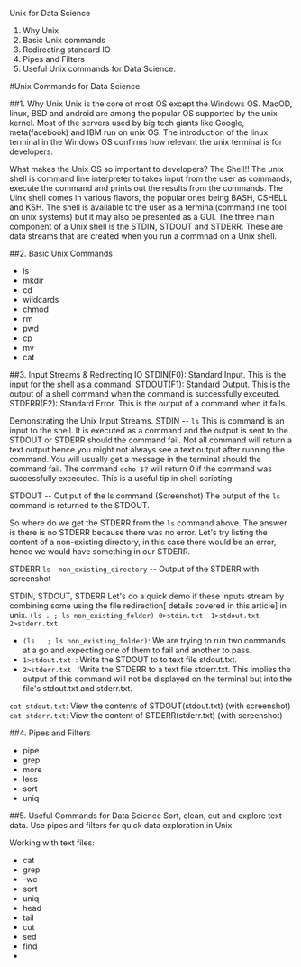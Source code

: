 
Unix for Data Science
1. Why Unix
2. Basic Unix commands
3. Redirecting  standard IO
4. Pipes and Filters
5. Useful Unix commands for Data Science.





#Unix Commands for Data Science.

##1. Why Unix
Unix is the core of most OS except the Windows OS. MacOD, linux, BSD and android are among the popular OS supported by the unix kernel.
Most of the servers used by big tech giants like Google, meta(facebook) and IBM run on unix OS. 
The introduction of the linux terminal in the Windows OS confirms how relevant the unix terminal is for developers.

What makes the Unix OS so important to  developers?
The Shell!!
The unix shell is command line interpreter to takes input from the user as commands, execute the command and prints out the results from the commands.
The Uinx shell comes in various flavors, the popular ones being BASH, CSHELL and KSH. 
The shell is available to the user as a terminal(command line tool on unix systems) but it may also be presented as a GUI.
The three main component of a Unix shell is the STDIN, STDOUT and STDERR. These are data streams that are created when you run a commnad on a Unix shell.



##2. Basic Unix Commands
- ls
- mkdir
- cd 
- wildcards
- chmod
- rm
- pwd
- cp 
- mv
- cat



##3. Input Streams & Redirecting IO
STDIN(F0): Standard Input. This is the input for the shell as a command. 
STDOUT(F1): Standard Output. This is the output of a shell command when the command is successfully exceuted.
STDERR(F2): Standard Error. This is the output of a command when it fails.

Demonstrating the Unix Input Streams.
STDIN
-- `ls`
This is command is an input to the shell. It is executed as a command and the output is sent to the STDOUT or STDERR should the command fail.
Not all command will return a text output hence you might not always see a text output after running the command. 
You will usually get a message in the terminal should the command fail. The command `echo $?` will return 0 if the command was successfully excecuted. 
This is a useful tip in shell scripting.

STDOUT
-- Out put of the ls command (Screenshot)
The output of the `ls` command is returned to the STDOUT. 

So where do we get the STDERR from the `ls` command above. The answer is there is no STDERR because there was no error.
Let's try listing the content of a non-existing directory, in this case there would be an error, hence we would have something in our STDERR.

STDERR
`ls  non_existing_directory`
-- Output of the STDERR with screenshot

STDIN, STDOUT, STDERR
Let's do a quick demo if these inputs stream by combining some using the file redirection[ details covered in this article] in unix.
`(ls . ; ls non_existing_folder) 0>stdin.txt  1>stdout.txt  2>stderr.txt `
- `(ls . ; ls non_existing_folder)`: We are trying to run two commands at a go and expecting one of them to fail and another to pass.
- `1>stdout.txt `:  Write the STDOUT to to text file stdout.txt.
- `2>stderr.txt ` :Write the STDERR to a text file stderr.txt.
This implies the output of this command will not be displayed on the terminal but into the file's stdout.txt and stderr.txt.

`cat stdout.txt`: View the contents of STDOUT(stdout.txt) (with screenshot)
`cat stderr.txt`: View the content of STDERR(stderr.txt) (with screenshot)


##4. Pipes and Filters
- pipe
- grep
- more
- less
- sort
- uniq





##5. Useful Commands for Data Science
Sort, clean, cut and explore text data.
Use pipes and filters for quick data exploration in Unix

Working with text files:
- cat
- grep
- -wc
- sort
- uniq
- head
- tail
- cut
- sed
- find
- 









